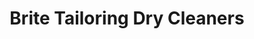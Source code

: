 ---
title: "Brite Tailoring Dry Cleaners"
url: /chicago/brite-tailoring-dry-cleaners/
shop: Wäscherei
---